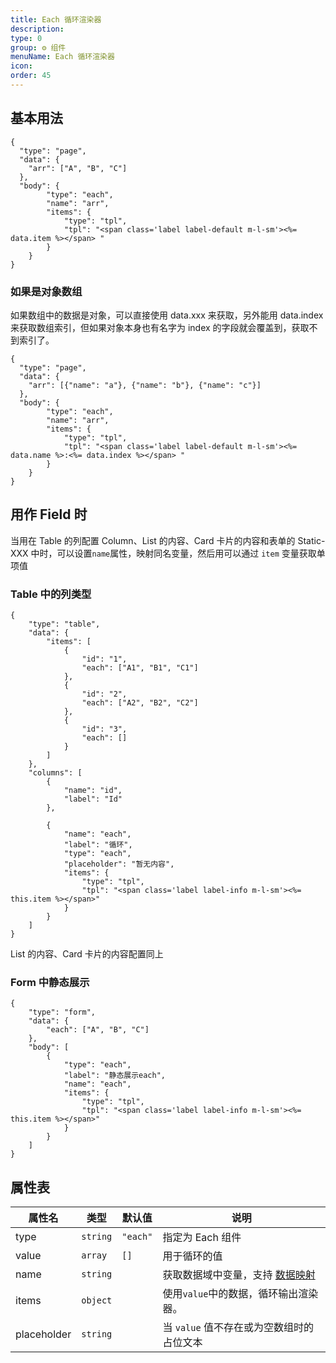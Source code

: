 ```yaml
---
title: Each 循环渲染器
description:
type: 0
group: ⚙ 组件
menuName: Each 循环渲染器
icon:
order: 45
---
```


## 基本用法

```schema: scope="page"
{
  "type": "page",
  "data": {
    "arr": ["A", "B", "C"]
  },
  "body": {
        "type": "each",
        "name": "arr",
        "items": {
            "type": "tpl",
            "tpl": "<span class='label label-default m-l-sm'><%= data.item %></span> "
        }
    }
}
```

### 如果是对象数组

如果数组中的数据是对象，可以直接使用 data.xxx 来获取，另外能用 data.index 来获取数组索引，但如果对象本身也有名字为 index 的字段就会覆盖到，获取不到索引了。

```schema:height="160" scope="page"
{
  "type": "page",
  "data": {
    "arr": [{"name": "a"}, {"name": "b"}, {"name": "c"}]
  },
  "body": {
        "type": "each",
        "name": "arr",
        "items": {
            "type": "tpl",
            "tpl": "<span class='label label-default m-l-sm'><%= data.name %>:<%= data.index %></span> "
        }
    }
}
```

## 用作 Field 时

当用在 Table 的列配置 Column、List 的内容、Card 卡片的内容和表单的 Static-XXX 中时，可以设置`name`属性，映射同名变量，然后用可以通过 `item` 变量获取单项值

### Table 中的列类型

```schema: scope="body"
{
    "type": "table",
    "data": {
        "items": [
            {
                "id": "1",
                "each": ["A1", "B1", "C1"]
            },
            {
                "id": "2",
                "each": ["A2", "B2", "C2"]
            },
            {
                "id": "3",
                "each": []
            }
        ]
    },
    "columns": [
        {
            "name": "id",
            "label": "Id"
        },

        {
            "name": "each",
            "label": "循环",
            "type": "each",
            "placeholder": "暂无内容",
            "items": {
                "type": "tpl",
                "tpl": "<span class='label label-info m-l-sm'><%= this.item %></span>"
            }
        }
    ]
}
```

List 的内容、Card 卡片的内容配置同上

### Form 中静态展示

```schema: scope="body"
{
    "type": "form",
    "data": {
        "each": ["A", "B", "C"]
    },
    "body": [
        {
            "type": "each",
            "label": "静态展示each",
            "name": "each",
            "items": {
                "type": "tpl",
                "tpl": "<span class='label label-info m-l-sm'><%= this.item %></span>"
            }
        }
    ]
}
```

## 属性表

| 属性名      | 类型     | 默认值   | 说明                                                                |
| ----------- | -------- | -------- | ------------------------------------------------------------------- |
| type        | `string` | `"each"` | 指定为 Each 组件                                                    |
| value       | `array`  | `[]`     | 用于循环的值                                                        |
| name        | `string` |          | 获取数据域中变量，支持 [数据映射](../../docs/concepts/data-mapping) |
| items       | `object` |          | 使用`value`中的数据，循环输出渲染器。                               |
| placeholder | `string` |          | 当 `value` 值不存在或为空数组时的占位文本                           |
